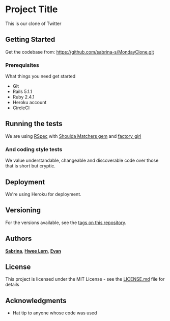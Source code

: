# Project Title

This is our clone of Twitter

## Getting Started

Get the codebase from: https://github.com/sabrina-s/MondayClone.git

### Prerequisites

What things you need get started
- Git
- Rails 5.1.1
- Ruby 2.4.1
- Heroku account
- CircleCI

## Running the tests

We are using [RSpec](http://rspec.info/) with [Shoulda Matchers gem](https://github.com/thoughtbot/shoulda-matchers) and [factory_girl](https://github.com/thoughtbot/factory_girl)

### And coding style tests

We value understandable, changeable and discoverable code over those that is short but cryptic.

## Deployment

We're using Heroku for deployment.

## Versioning

For the versions available, see the [tags on this repository](https://github.com/your/project/tags).

## Authors

[**Sabrina**](https://github.com/sabrina-s), [**Hwee Lern**](https://github.com/lerhhl), [**Evan**](https://github.com/wlteo)

## License

This project is licensed under the MIT License - see the [LICENSE.md](LICENSE.md) file for details

## Acknowledgments

* Hat tip to anyone whose code was used
